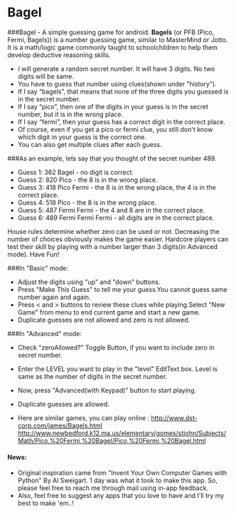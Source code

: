 Bagel
=====

###Bagel - A simple guessing game for android.
**Bagels** (or PFB (Pico, Fermi, Bagels)) is a number guessing game, similar to MasterMind or Jotto.
It is a math/logic game commonly taught to schoolchildren to help them develop deductive reasoning skills.
* I will generate a random secret number. It will have 3 digits. No two digits will be same.
* You have to guess that number using clues(shown under "history"). 
* If I say “bagels”, that means that none of the three digits you guessed is in the secret number.
* If I say “pico”, then one of the digits in your guess is in the secret number, but it is in the wrong place.
* If I say “fermi”, then your guess has a correct digit in the correct place.
* Of course, even if you get a pico or fermi clue, you still don't know which digit in your guess is the correct one.
* You can also get multiple clues after each guess. 

###As an example, lets say that you thought of the secret number 489.
* Guess 1: 362 Bagel - no digit is correct.
* Guess 2: 820 Pico - the 8 is in the wrong place.
* Guess 3: 418 Pico Fermi - the 8 is in the wrong place, the 4 is in the correct place.
* Guess 4: 518 Pico - the 8 is in the wrong place.
* Guess 5: 487 Fermi Fermi - the 4 and 8 are in the correct place.
* Guess 6: 489 Fermi Fermi Fermi - all digits are in the correct place.

House rules determine whether zero can be used or not. Decreasing the number of choices obviously makes the game easier. Hardcore players can test their skill by playing with a number larger than 3 digits(in Advanced mode). Have Fun!

###In "Basic" mode:
* Adjust the digits using "up" and "down" buttons.
* Press "Make This Guess" to tell me your guess.You cannot guess same number again and again.
* Press < and > buttons to review these clues while playing.Select "New Game" from menu to end current game and start a new game.
* Duplicate guesses are not allowed and zero is not allowed.

###In "Advanced" mode:
* Check "zeroAllowed?" Toggle Button, if you want to include zero in secret number.
* Enter the LEVEL you want to play in the "level" EditText box. Level is same as the number of digits in the secret number.
* Now, press "Advanced(with Keypad)" button to start playing.
* Duplicate guesses are allowed.


* Here are similar games, you can play online : http://www.dst-corp.com/james/Bagels.html
http://www.newbedford.k12.ma.us/elementary/gomes/stjohn/Subjects/Math/Pico,%20Fermi,%20Bagel/Pico,%20Fermi,%20Bagel.html

#### News:
* Original inspiration came from "Invent Your Own Computer Games with Python" By Al Sweigart.
1 day was what it took to make this app. So, please feel free to reach me through mail using in-app feedback.
* Also, feel free to suggest any apps that you love to have and I'll try my best to make 'em..!
